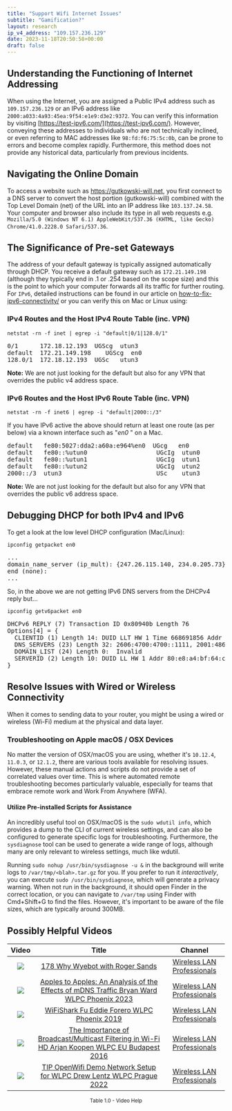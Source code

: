 ```yaml
---
title: "Support Wifi Internet Issues"
subtitle: "Gamification?"
layout: research
ip_v4_address: "109.157.236.129"
date: 2023-11-18T20:50:58+00:00
draft: false
---
```


## Understanding the Functioning of Internet Addressing 

When using the Internet, you are assigned a Public IPv4 address such as ```109.157.236.129``` or an IPv6 address like ```2000:a033:4a93:45ea:9f54:e1e9:d3e2:9372```. You can verify this information by visiting [https://test-ipv6.com/](https://test-ipv6.com/). However, conveying these addresses to individuals who are not technically inclined, or even referring to MAC addresses like ```98:fd:f6:75:5c:0b```, can be prone to errors and become complex rapidly. Furthermore, this method does not provide any historical data, particularly from previous incidents.
## Navigating the Online Domain
To access a website such as https://gutkowski-will.net, you first connect to a DNS server to convert the host portion (gutkowski-will) combined with the Top Level Domain (net) of the URL into an IP address like ```103.137.24.58```. Your computer and browser also include its type in all web requests e.g. <br>```Mozilla/5.0 (Windows NT 6.1) AppleWebKit/537.36 (KHTML, like Gecko) Chrome/41.0.2228.0 Safari/537.36```.
## The Significance of Pre-set Gateways
The address of your default gateway is typically assigned automatically through DHCP. You receive a default gateway such as ```172.21.149.198``` (although they typically end in .1 or .254 based on the scope size) and this is the point to which your computer forwards all its traffic for further routing. For ```IPv6```, detailed instructions can be found in our article on [how-to-fix-ipv6-connectivity/](/blog/how-to-fix-ipv6-connectivity/) or you can verify this on Mac or Linux using:
<br>
### IPv4 Routes and the Host IPv4 Route Table (inc. VPN)
```netstat -rn -f inet | egrep -i "default|0/1|128.0/1"```

<pre>
0/1      172.18.12.193  UGScg  utun3
default  172.21.149.198    UGScg  en0
128.0/1  172.18.12.193  UGSc   utun3</pre>

**Note:** We are not just looking for the default but also for any VPN that overrides the public v4 address space.

### IPv6 Routes and the Host IPv6 Route Table (inc. VPN)
```netstat -rn -f inet6 | egrep -i "default|2000::/3"```

If you have IPv6 active the above should return at least one route (as per below) via a known interface such as "_en0_ " on a Mac. 

<pre>
default   fe80:5027:dda2:a60a:e964%en0  UGcg   en0
default   fe80::%utun0                   UGcIg  utun0
default   fe80::%utun1                   UGcIg  utun1
default   fe80::%utun2                   UGcIg  utun2
2000::/3  utun3                          USc    utun3</pre>

**Note:** We are not just looking for the default but also for any VPN that overrides the public v6 address space.
<br>

## Debugging DHCP for both IPv4 and IPv6

To get a look at the low level DHCP configuration (Mac/Linux): 

```ipconfig getpacket en0```

<pre>
...
domain_name_server (ip_mult): {247.26.115.140, 234.0.205.73}
end (none):
...</pre>

So, in the above we are not getting IPv6 DNS servers from the DHCPv4 reply but...

```ipconfig getv6packet en0```

<pre>
DHCPv6 REPLY (7) Transaction ID 0x80940b Length 76
Options[4] = {
  CLIENTID (1) Length 14: DUID LLT HW 1 Time 668691856 Addr 98:fd:f6:75:5c:0b
  DNS_SERVERS (23) Length 32: 2606:4700:4700::1111, 2001:4860:4860::8844
  DOMAIN_LIST (24) Length 0:  Invalid
  SERVERID (2) Length 10: DUID LL HW 1 Addr 80:e8:a4:bf:64:cb
}</pre>




## Resolve Issues with Wired or Wireless Connectivity
When it comes to sending data to your router, you might be using a wired or wireless (Wi-Fi) medium at the physical and data layer.
### Troubleshooting on Apple macOS / OSX Devices
No matter the version of OSX/macOS you are using, whether it's ```10.12.4```, ```11.0.3```, or ```12.1.2```, there are various tools available for resolving issues. However, these manual actions and scripts do not provide a set of correlated values over time. This is where automated remote troubleshooting becomes particularly valuable, especially for teams that embrace remote work and Work From Anywhere (WFA).
#### Utilize Pre-installed Scripts for Assistance
An incredibly useful tool on OSX/macOS is the ```sudo wdutil info```, which provides a dump to the CLI of current wireless settings, and can also be configured to generate specific logs for troubleshooting. Furthermore, the ```sysdiagnose``` tool can be used to generate a wide range of logs, although many are only relevant to wireless settings, much like wdutil.

Running ```sudo nohup /usr/bin/sysdiagnose -u &``` in the background will write logs to ```/var/tmp/<blah>.tar.gz``` for you. If you prefer to run it *interactively*, you can execute ```sudo /usr/bin/sysdiagnose```, which will generate a privacy warning. When not run in the background, it should open Finder in the correct location, or you can navigate to ```/var/tmp``` using Finder with Cmd+Shift+G to find the files. However, it's important to be aware of the file sizes, which are typically around 300MB.
## Possibly Helpful Videos

<link href="/plugins/lity/css/lity.min.css" rel="stylesheet">
<script src="/plugins/lity/js/lity.min.js"></script>
<div class="table1-start"></div>

|Video | Title | Channel |
| :---: | :---: | :---: |
|<a href="https://www.youtube.com/watch?v=qmt2DSkYT_k" data-lity><img src="https://i.ytimg.com/vi/qmt2DSkYT_k/default.jpg" class="img-fluid"></a>|<a href="https://www.youtube.com/watch?v=qmt2DSkYT_k" data-lity>178   Why Wyebot with Roger Sands</a>|<a target="_blank" href="https://www.youtube.com/channel/UCIzBSS46vcqhwmBZ7ZpY-yg" >Wireless LAN Professionals</a>|
|<a href="https://www.youtube.com/watch?v=miRV8qDOKBE" data-lity><img src="https://i.ytimg.com/vi/miRV8qDOKBE/default.jpg" class="img-fluid"></a>|<a href="https://www.youtube.com/watch?v=miRV8qDOKBE" data-lity>Apples to Apples: An Analysis of the Effects of mDNS Traffic   Bryan Ward   WLPC Phoenix 2023</a>|<a target="_blank" href="https://www.youtube.com/channel/UCIzBSS46vcqhwmBZ7ZpY-yg" >Wireless LAN Professionals</a>|
|<a href="https://www.youtube.com/watch?v=5sSjGo2DZHc" data-lity><img src="https://i.ytimg.com/vi/5sSjGo2DZHc/default.jpg" class="img-fluid"></a>|<a href="https://www.youtube.com/watch?v=5sSjGo2DZHc" data-lity>WiFiShark Fu   Eddie Forero   WLPC Phoenix 2019</a>|<a target="_blank" href="https://www.youtube.com/channel/UCIzBSS46vcqhwmBZ7ZpY-yg" >Wireless LAN Professionals</a>|
|<a href="https://www.youtube.com/watch?v=v8y-r9JBhmw" data-lity><img src="https://i.ytimg.com/vi/v8y-r9JBhmw/default.jpg" class="img-fluid"></a>|<a href="https://www.youtube.com/watch?v=v8y-r9JBhmw" data-lity>The Importance of Broadcast/Multicast Filtering in Wi-Fi HD   Arjan Koopen   WLPC EU Budapest 2016</a>|<a target="_blank" href="https://www.youtube.com/channel/UCIzBSS46vcqhwmBZ7ZpY-yg" >Wireless LAN Professionals</a>|
|<a href="https://www.youtube.com/watch?v=IDWliQnBNYM" data-lity><img src="https://i.ytimg.com/vi/IDWliQnBNYM/default.jpg" class="img-fluid"></a>|<a href="https://www.youtube.com/watch?v=IDWliQnBNYM" data-lity>TIP OpenWifi Demo Network Setup for WLPC   Drew Lentz   WLPC Prague 2022</a>|<a target="_blank" href="https://www.youtube.com/channel/UCIzBSS46vcqhwmBZ7ZpY-yg" >Wireless LAN Professionals</a>|

<center><small>Table 1.0 - Video Help</small></center>
 <br>
<div class="table1-end"></div>
<script type="text/javascript">
(function() {
    $('div.table1-start').nextUntil('div.table1-end', 'table').addClass('table thead-dark table-striped table-responsive rounded').attr('id', 't1');
    $('#t1').find('thead').addClass('thead-dark');
})();
</script>
